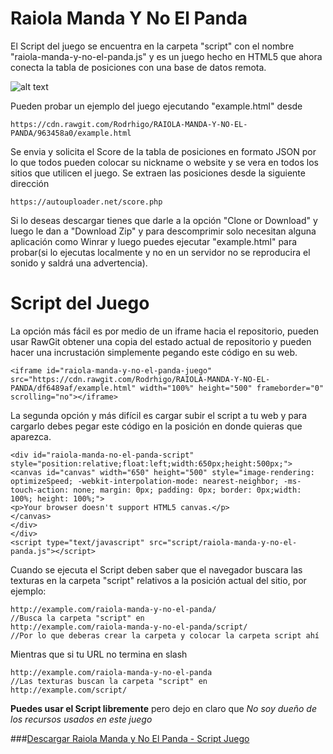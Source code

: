# Raiola Manda Y No El Panda

El Script del juego se encuentra en la carpeta "script" con el nombre "raiola-manda-y-no-el-panda.js" y es un juego hecho en HTML5 que ahora conecta la tabla de posiciones con una base de datos remota.

![alt text](http://raiolapanda.com/wp-content/uploads/2017/06/panda-google-277x300.png)

Pueden probar un ejemplo del juego ejecutando "example.html" desde
```
https://cdn.rawgit.com/Rodrhigo/RAIOLA-MANDA-Y-NO-EL-PANDA/963458a0/example.html
```

Se envia y solicita el Score de la tabla de posiciones en formato JSON por lo que todos pueden colocar su nickname o website y se vera en todos los sitios que utilicen el juego. Se extraen las posiciones desde la siguiente dirección
```
https://autouploader.net/score.php
```

Si lo deseas descargar tienes que darle a la opción "Clone or Download" y luego le dan a "Download Zip" y para descomprimir solo necesitan alguna aplicación como Winrar y luego puedes ejecutar "example.html" para probar(si lo ejecutas localmente y no en un servidor no se reproducira el sonido y saldrá una advertencia).

# Script del Juego
La opción más fácil es por medio de un iframe hacia el repositorio, pueden usar RawGit obtener una copia del estado actual de repositorio y pueden hacer una incrustación simplemente pegando este código en su web.
```
<iframe id="raiola-manda-y-no-el-panda-juego" src="https://cdn.rawgit.com/Rodrhigo/RAIOLA-MANDA-Y-NO-EL-PANDA/df6489af/example.html" width="100%" height="500" frameborder="0" scrolling="no"></iframe>
```

La segunda opción y más difícil es cargar subir el script a tu web y para cargarlo debes pegar este código en la posición en donde quieras que aparezca.
```
<div id="raiola-manda-no-el-panda-script" style="position:relative;float:left;width:650px;height:500px;">
<canvas id="canvas" width="650" height="500" style="image-rendering: optimizeSpeed; -webkit-interpolation-mode: nearest-neighbor; -ms-touch-action: none; margin: 0px; padding: 0px; border: 0px;width: 100%; height: 100%;">
<p>Your browser doesn't support HTML5 canvas.</p>
</canvas>
</div>
</div>
<script type="text/javascript" src="script/raiola-manda-y-no-el-panda.js"></script>
```

Cuando se ejecuta el Script deben saber que el navegador buscara las texturas en la carpeta "script" relativos a la posición actual del sitio, por ejemplo:
```
http://example.com/raiola-manda-y-no-el-panda/
//Busca la carpeta "script" en
http://example.com/raiola-manda-y-no-el-panda/script/
//Por lo que deberas crear la carpeta y colocar la carpeta script ahí
```

Mientras que si tu URL no termina en slash 
```
http://example.com/raiola-manda-y-no-el-panda
//Las texturas buscan la carpeta "script" en
http://example.com/script/
```

**Puedes usar el Script libremente** pero dejo en claro que *No soy dueño de los recursos usados en este juego*

###[Descargar Raiola Manda y No El Panda - Script Juego](https://autouploader.net/raiola-manda-y-no-el-panda/)


